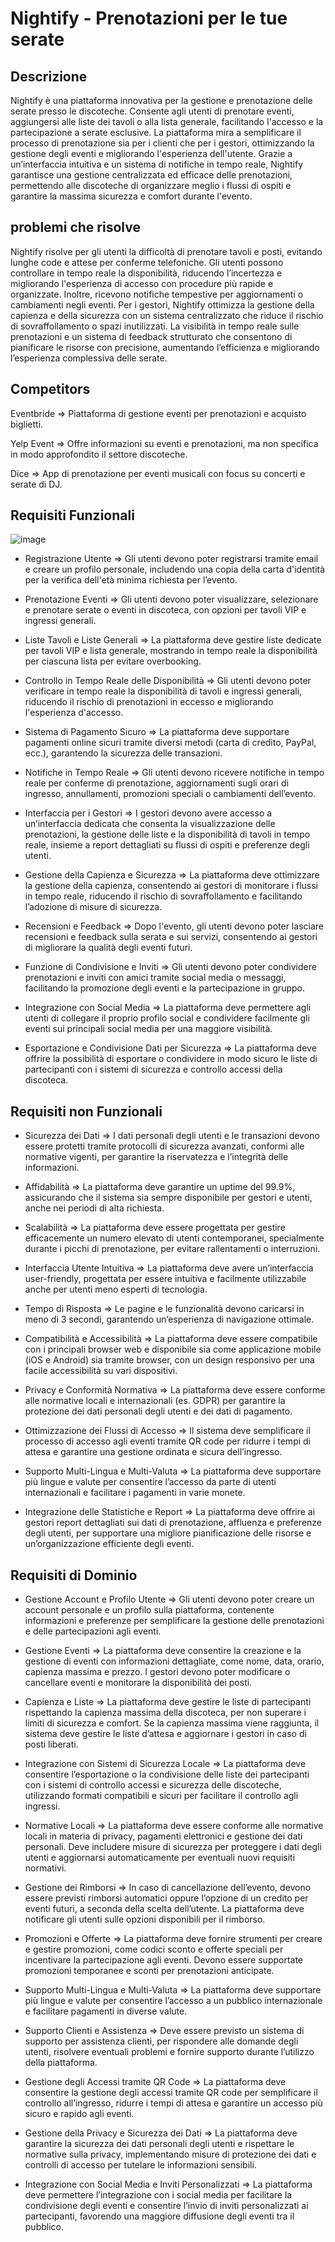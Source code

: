 # Nightify - Prenotazioni per le tue serate 


## Descrizione 
Nightify è una piattaforma innovativa per la gestione e prenotazione delle serate presso le discoteche. Consente agli utenti di prenotare eventi, aggiungersi alle liste dei tavoli o alla lista generale, facilitando l'accesso e la partecipazione a serate esclusive. La piattaforma mira a semplificare il processo di prenotazione sia per i clienti che per i gestori, ottimizzando la gestione degli eventi e migliorando l'esperienza dell'utente. Grazie a un’interfaccia intuitiva e un sistema di notifiche in tempo reale, Nightify garantisce una gestione centralizzata ed efficace delle prenotazioni, permettendo alle discoteche di organizzare meglio i flussi di ospiti e garantire la massima sicurezza e comfort durante l'evento.

## problemi che risolve 
Nightify risolve per gli utenti la difficoltà di prenotare tavoli e posti, evitando lunghe code e attese per conferme telefoniche. Gli utenti possono controllare in tempo reale la disponibilità, riducendo l’incertezza e migliorando l'esperienza di accesso con procedure più rapide e organizzate. Inoltre, ricevono notifiche tempestive per aggiornamenti o cambiamenti negli eventi.
Per i gestori, Nightify ottimizza la gestione della capienza e della sicurezza con un sistema centralizzato che riduce il rischio di sovraffollamento o spazi inutilizzati. La visibilità in tempo reale sulle prenotazioni e un sistema di feedback strutturato che consentono di pianificare le risorse con precisione, aumentando l’efficienza e migliorando l’esperienza complessiva delle serate.

## Competitors 
  Eventbride => Piattaforma di gestione eventi per prenotazioni e acquisto biglietti.
  
  Yelp Event => Offre informazioni su eventi e prenotazioni, ma non specifica in modo approfondito il settore discoteche.
  
  Dice => App di prenotazione per eventi musicali con focus su concerti e serate di DJ.
  
## Requisiti Funzionali 
![image](https://yuml.me/3692e9cb.png)

* Registrazione Utente => 
Gli utenti devono poter registrarsi tramite email e creare un profilo personale, includendo una copia della carta d'identità per la verifica dell'età minima richiesta per l’evento.

* Prenotazione Eventi => 
Gli utenti devono poter visualizzare, selezionare e prenotare serate o eventi in discoteca, con opzioni per tavoli VIP e ingressi generali.

* Liste Tavoli e Liste Generali => 
La piattaforma deve gestire liste dedicate per tavoli VIP e lista generale, mostrando in tempo reale la disponibilità per ciascuna lista per evitare overbooking.

* Controllo in Tempo Reale delle Disponibilità => 
Gli utenti devono poter verificare in tempo reale la disponibilità di tavoli e ingressi generali, riducendo il rischio di prenotazioni in eccesso e migliorando l'esperienza d'accesso.

* Sistema di Pagamento Sicuro => 
La piattaforma deve supportare pagamenti online sicuri tramite diversi metodi (carta di credito, PayPal, ecc.), garantendo la sicurezza delle transazioni.

* Notifiche in Tempo Reale => 
Gli utenti devono ricevere notifiche in tempo reale per conferme di prenotazione, aggiornamenti sugli orari di ingresso, annullamenti, promozioni speciali o cambiamenti dell’evento.

* Interfaccia per i Gestori => 
I gestori devono avere accesso a un’interfaccia dedicata che consenta la visualizzazione delle prenotazioni, la gestione delle liste e la disponibilità di tavoli in tempo reale, insieme a report dettagliati su flussi di ospiti e preferenze degli utenti.

* Gestione della Capienza e Sicurezza => 
La piattaforma deve ottimizzare la gestione della capienza, consentendo ai gestori di monitorare i flussi in tempo reale, riducendo il rischio di sovraffollamento e facilitando l’adozione di misure di sicurezza.

* Recensioni e Feedback => 
Dopo l'evento, gli utenti devono poter lasciare recensioni e feedback sulla serata e sui servizi, consentendo ai gestori di migliorare la qualità degli eventi futuri.

* Funzione di Condivisione e Inviti => 
Gli utenti devono poter condividere prenotazioni e inviti con amici tramite social media o messaggi, facilitando la promozione degli eventi e la partecipazione in gruppo.

* Integrazione con Social Media => 
La piattaforma deve permettere agli utenti di collegare il proprio profilo social e condividere facilmente gli eventi sui principali social media per una maggiore visibilità.

* Esportazione e Condivisione Dati per Sicurezza => 
La piattaforma deve offrire la possibilità di esportare o condividere in modo sicuro le liste di partecipanti con i sistemi di sicurezza e controllo accessi della discoteca.
  
## Requisiti non Funzionali 
* Sicurezza dei Dati => 
I dati personali degli utenti e le transazioni devono essere protetti tramite protocolli di sicurezza avanzati, conformi alle normative vigenti, per garantire la riservatezza e l’integrità delle informazioni.

* Affidabilità => 
La piattaforma deve garantire un uptime del 99.9%, assicurando che il sistema sia sempre disponibile per gestori e utenti, anche nei periodi di alta richiesta.

* Scalabilità => 
La piattaforma deve essere progettata per gestire efficacemente un numero elevato di utenti contemporanei, specialmente durante i picchi di prenotazione, per evitare rallentamenti o interruzioni.

* Interfaccia Utente Intuitiva => 
La piattaforma deve avere un’interfaccia user-friendly, progettata per essere intuitiva e facilmente utilizzabile anche per utenti meno esperti di tecnologia.

* Tempo di Risposta => 
Le pagine e le funzionalità devono caricarsi in meno di 3 secondi, garantendo un’esperienza di navigazione ottimale.

* Compatibilità e Accessibilità => 
La piattaforma deve essere compatibile con i principali browser web e disponibile sia come applicazione mobile (iOS e Android) sia tramite browser, con un design responsivo per una facile accessibilità su vari dispositivi.

* Privacy e Conformità Normativa => 
La piattaforma deve essere conforme alle normative locali e internazionali (es. GDPR) per garantire la protezione dei dati personali degli utenti e dei dati di pagamento.

* Ottimizzazione dei Flussi di Accesso => 
Il sistema deve semplificare il processo di accesso agli eventi tramite QR code per ridurre i tempi di attesa e garantire una gestione ordinata e sicura dell’ingresso.

* Supporto Multi-Lingua e Multi-Valuta => 
La piattaforma deve supportare più lingue e valute per consentire l’accesso da parte di utenti internazionali e facilitare i pagamenti in varie monete.

* Integrazione delle Statistiche e Report => 
La piattaforma deve offrire ai gestori report dettagliati sui dati di prenotazione, affluenza e preferenze degli utenti, per supportare una migliore pianificazione delle risorse e un’organizzazione efficiente degli eventi.

## Requisiti di Dominio 
* Gestione Account e Profilo Utente => 
Gli utenti devono poter creare un account personale e un profilo sulla piattaforma, contenente informazioni e preferenze per semplificare la gestione delle prenotazioni e delle partecipazioni agli eventi.

* Gestione Eventi => 
La piattaforma deve consentire la creazione e la gestione di eventi con informazioni dettagliate, come nome, data, orario, capienza massima e prezzo. I gestori devono poter modificare o cancellare eventi e monitorare la disponibilità dei posti.

* Capienza e Liste => 
La piattaforma deve gestire le liste di partecipanti rispettando la capienza massima della discoteca, per non superare i limiti di sicurezza e comfort. Se la capienza massima viene raggiunta, il sistema deve gestire le liste d’attesa e aggiornare i gestori in caso di posti liberati.

* Integrazione con Sistemi di Sicurezza Locale => 
La piattaforma deve consentire l’esportazione o la condivisione delle liste dei partecipanti con i sistemi di controllo accessi e sicurezza delle discoteche, utilizzando formati compatibili e sicuri per facilitare il controllo agli ingressi.

* Normative Locali => 
La piattaforma deve essere conforme alle normative locali in materia di privacy, pagamenti elettronici e gestione dei dati personali. Deve includere misure di sicurezza per proteggere i dati degli utenti e aggiornarsi automaticamente per eventuali nuovi requisiti normativi.

* Gestione dei Rimborsi => 
In caso di cancellazione dell’evento, devono essere previsti rimborsi automatici oppure l’opzione di un credito per eventi futuri, a seconda della scelta dell’utente. La piattaforma deve notificare gli utenti sulle opzioni disponibili per il rimborso.

* Promozioni e Offerte => 
La piattaforma deve fornire strumenti per creare e gestire promozioni, come codici sconto e offerte speciali per incentivare la partecipazione agli eventi. Devono essere supportate promozioni temporanee e sconti per prenotazioni anticipate.

* Supporto Multi-Lingua e Multi-Valuta => 
La piattaforma deve supportare più lingue e valute per consentire l’accesso a un pubblico internazionale e facilitare pagamenti in diverse valute.

* Supporto Clienti e Assistenza => 
Deve essere previsto un sistema di supporto per assistenza clienti, per rispondere alle domande degli utenti, risolvere eventuali problemi e fornire supporto durante l’utilizzo della piattaforma.

* Gestione degli Accessi tramite QR Code => 
La piattaforma deve consentire la gestione degli accessi tramite QR code per semplificare il controllo all’ingresso, ridurre i tempi di attesa e garantire un accesso più sicuro e rapido agli eventi.

* Gestione della Privacy e Sicurezza dei Dati => 
La piattaforma deve garantire la sicurezza dei dati personali degli utenti e rispettare le normative sulla privacy, implementando misure di protezione dei dati e controlli di accesso per tutelare le informazioni sensibili.

* Integrazione con Social Media e Inviti Personalizzati => 
La piattaforma deve permettere l’integrazione con i social media per facilitare la condivisione degli eventi e consentire l’invio di inviti personalizzati ai partecipanti, favorendo una maggiore diffusione degli eventi tra il pubblico.
